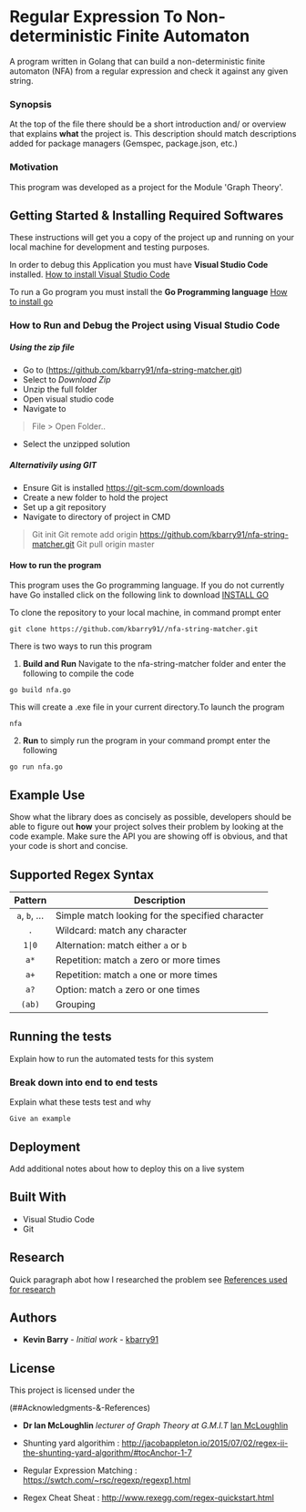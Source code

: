 # Regular Expression To Non-deterministic Finite Automaton

A program written in Golang that can build a non-deterministic finite automaton (NFA) from a regular expression and check it against any given string.

### Synopsis

At the top of the file there should be a short introduction and/ or overview that explains **what** the project is. This description should match descriptions added for package managers (Gemspec, package.json, etc.)

### Motivation

This program was developed as a project for the Module 'Graph Theory'.

## Getting Started & Installing Required Softwares

These instructions will get you a copy of the project up and running on your local machine for development and testing purposes.

In order to debug this Application you must have **Visual Studio Code** installed.
[How to install Visual Studio Code](https://code.visualstudio.com/download )

To run a Go program you must install the **Go Programming language** [How to install go](https://golang.org/dl/)

### How to Run and Debug the Project using Visual Studio Code

#####  Using the zip file
- Go to (https://github.com/kbarry91/nfa-string-matcher.git)
- Select to *Download Zip*
- Unzip the full folder
- Open visual studio code
- Navigate to 
> File > Open Folder..
- Select the unzipped solution

##### Alternativily using GIT
- Ensure Git is installed https://git-scm.com/downloads
- Create a new folder to hold the project
- Set up a git repository
- Navigate to directory of project in CMD
>Git init
>Git remote add origin https://github.com/kbarry91/nfa-string-matcher.git
>Git pull origin master

#### How to run the program
This program uses the Go programming language.
If you do not currently have Go installed click on the following link to download [INSTALL GO](https://golang.org/dl/)

To clone the repository to your local machine, in command prompt enter 
```
git clone https://github.com/kbarry91//nfa-string-matcher.git
```
There is two ways to run this program
1. **Build and Run** Navigate to the nfa-string-matcher folder and enter the following to compile the code 
```
go build nfa.go
```
This will create a .exe file in your current directory.To launch the program
```
nfa
```
2. **Run** to simply run the program in your command prompt enter the following 
```
go run nfa.go
```  

## Example Use

Show what the library does as concisely as possible, developers should be able to figure out **how** your project solves their problem by looking at the code example. Make sure the API you are showing off is obvious, and that your code is short and concise.

## Supported Regex Syntax

| Pattern                      | Description                                                 |
|:----------------------------:| ----------------------------------------------------------- |
| `a`, `b`, …                  | Simple match looking for the specified character            |
| `.`                          | Wildcard: match any character                               |
| `1\|0`                       | Alternation: match either `a` or `b`                        |
| `a*`                         | Repetition: match `a` zero or more times                    |
| `a+`                         | Repetition: match `a` one or more times                     |
| `a?`                         | Option: match `a` zero or one times                         |
| `(ab)`                       | Grouping                                                    |

## Running the tests

Explain how to run the automated tests for this system

### Break down into end to end tests

Explain what these tests test and why

```
Give an example
```



## Deployment

Add additional notes about how to deploy this on a live system

## Built With

* Visual Studio Code
* Git

## Research 

Quick  paragraph abot how I researched the problem
see [References used for research](##acknowledgments-&-references)

## Authors

* **Kevin Barry** - *Initial work* - [kbarry91](https://github.com/kbarry91)

## License

This project is licensed under the 

(##Acknowledgments-&-References)
* **Dr Ian McLoughlin** *lecturer of Graph Theory at G.M.I.T* [Ian McLoughlin](https://github.com/ianmcloughlin)

* Shunting yard algorithim : http://jacobappleton.io/2015/07/02/regex-ii-the-shunting-yard-algorithm/#tocAnchor-1-7
* Regular Expression Matching : https://swtch.com/~rsc/regexp/regexp1.html
* Regex Cheat Sheat : http://www.rexegg.com/regex-quickstart.html

